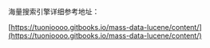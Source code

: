 海量搜索引擎详细参考地址：

[https://tuonioooo.gitbooks.io/mass-data-lucene/content/](https://tuonioooo.gitbooks.io/mass-data-lucene/content/)



